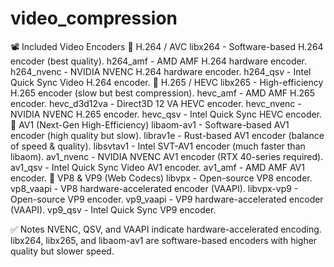 # video_compression



📽️ Included Video Encoders
🔹 H.264 / AVC
libx264 - Software-based H.264 encoder (best quality).
h264_amf - AMD AMF H.264 hardware encoder.
h264_nvenc - NVIDIA NVENC H.264 hardware encoder.
h264_qsv - Intel Quick Sync Video H.264 encoder.
🔹 H.265 / HEVC
libx265 - High-efficiency H.265 encoder (slow but best compression).
hevc_amf - AMD AMF H.265 encoder.
hevc_d3d12va - Direct3D 12 VA HEVC encoder.
hevc_nvenc - NVIDIA NVENC H.265 encoder.
hevc_qsv - Intel Quick Sync HEVC encoder.
🔹 AV1 (Next-Gen High-Efficiency)
libaom-av1 - Software-based AV1 encoder (high quality but slow).
librav1e - Rust-based AV1 encoder (balance of speed & quality).
libsvtav1 - Intel SVT-AV1 encoder (much faster than libaom).
av1_nvenc - NVIDIA NVENC AV1 encoder (RTX 40-series required).
av1_qsv - Intel Quick Sync Video AV1 encoder.
av1_amf - AMD AMF AV1 encoder.
🔹 VP8 & VP9 (Web Codecs)
libvpx - Open-source VP8 encoder.
vp8_vaapi - VP8 hardware-accelerated encoder (VAAPI).
libvpx-vp9 - Open-source VP9 encoder.
vp9_vaapi - VP9 hardware-accelerated encoder (VAAPI).
vp9_qsv - Intel Quick Sync VP9 encoder.

✅ Notes
NVENC, QSV, and VAAPI indicate hardware-accelerated encoding.
libx264, libx265, and libaom-av1 are software-based encoders with higher quality but slower speed.
